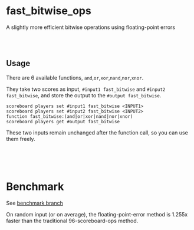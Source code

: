 # fast_bitwise_ops

A slightly more efficient bitwise operations using floating-point errors

<br><br>

## Usage

There are 6 available functions, `and`,`or`,`xor`,`nand`,`nor`,`xnor`.

They take two scores as input, `#input1 fast_bitwise` and `#input2 fast_bitwise`, and store the output to the `#output fast_bitwise`.

```mcfunction
scoreboard players set #input1 fast_bitwise <INPUT1>
scoreboard players set #input2 fast_bitwise <INPUT2>
function fast_bitwise:(and|or|xor|nand|nor|xnor)
scoreboard players get #output fast_bitwise
```

These two inputs remain unchanged after the function call, so you can use them freely.

<br><br><br>

# Benchmark

See [benchmark branch](https://github.com/Triton365/fast_bitwise_ops/tree/benchmark)

On random input (or on average), the floating-point-error method is 1.255x faster than the traditional 96-scoreboard-ops method.
